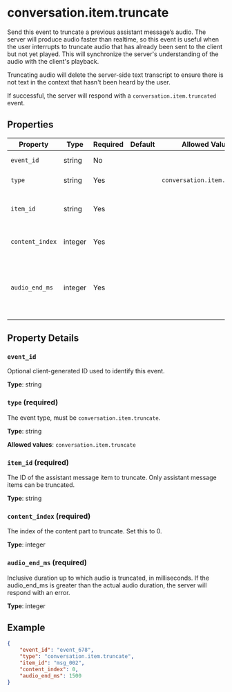# conversation.item.truncate

Send this event to truncate a previous assistant message’s audio. The server 
will produce audio faster than realtime, so this event is useful when the user 
interrupts to truncate audio that has already been sent to the client but not 
yet played. This will synchronize the server's understanding of the audio with 
the client's playback.

Truncating audio will delete the server-side text transcript to ensure there 
is not text in the context that hasn't been heard by the user.

If successful, the server will respond with a `conversation.item.truncated` 
event. 


## Properties

| Property | Type | Required | Default | Allowed Values | Description |
| -------- | ---- | -------- | ------- | -------------- | ----------- |
| `event_id` | string | No |  |  | Optional client-generated ID used to identify this event. |
| `type` | string | Yes |  | `conversation.item.truncate` | The event type, must be `conversation.item.truncate`. |
| `item_id` | string | Yes |  |  | The ID of the assistant message item to truncate. Only assistant message  <br> items can be truncated. <br>  |
| `content_index` | integer | Yes |  |  | The index of the content part to truncate. Set this to 0. |
| `audio_end_ms` | integer | Yes |  |  | Inclusive duration up to which audio is truncated, in milliseconds. If  <br> the audio_end_ms is greater than the actual audio duration, the server  <br> will respond with an error. <br>  |

## Property Details

### `event_id`

Optional client-generated ID used to identify this event.

**Type**: string

### `type` (required)

The event type, must be `conversation.item.truncate`.

**Type**: string

**Allowed values**: `conversation.item.truncate`

### `item_id` (required)

The ID of the assistant message item to truncate. Only assistant message 
items can be truncated.


**Type**: string

### `content_index` (required)

The index of the content part to truncate. Set this to 0.

**Type**: integer

### `audio_end_ms` (required)

Inclusive duration up to which audio is truncated, in milliseconds. If 
the audio_end_ms is greater than the actual audio duration, the server 
will respond with an error.


**Type**: integer

## Example

```json
{
    "event_id": "event_678",
    "type": "conversation.item.truncate",
    "item_id": "msg_002",
    "content_index": 0,
    "audio_end_ms": 1500
}

```

